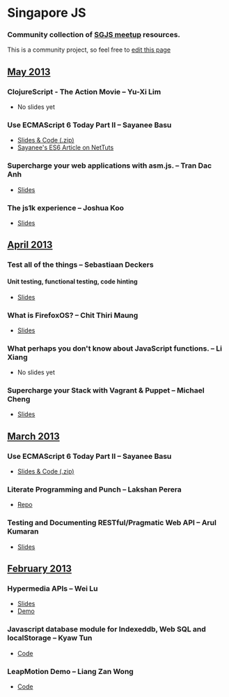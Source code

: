 # Singapore JS

### Community collection of [SGJS meetup](http://www.meetup.com/Singapore-JS) resources.

This is a community project, so feel free to [edit this page](https://github.com/Singapore-JS/meetups/edit/master/Readme.md)

## [May 2013](http://www.meetup.com/Singapore-JS/events/116409232/)

### ClojureScript - The Action Movie – Yu-Xi Lim
* No slides yet

### Use ECMAScript 6 Today Part II – Sayanee Basu
* [Slides & Code (.zip)](https://dl.dropboxusercontent.com/u/57433/es6-part2.zip)
* [Sayanee's ES6 Article on NetTuts](http://net.tutsplus.com/articles/news/ecmascript-6-today/)

### Supercharge your web applications with asm.js. – Tran Dac Anh
* [Slides](https://docs.google.com/presentation/d/1aAQShiwDBWBQ-2fRlJtRiUHuorcT6twdGZ4Bv2_sbgE/present#slide=id.p13)

### The js1k experience – Joshua Koo
* [Slides](http://slid.es/zz85/the-js1k-experience)

## [April 2013](http://www.meetup.com/Singapore-JS/events/111132882/)

### Test all of the things – Sebastiaan Deckers
#### Unit testing, functional testing, code hinting
* [Slides](http://webcache.googleusercontent.com/search?q=cache:gSAGNOCUf3MJ:ninja.sg/2013/04/01/frontend-testing/+&cd=1&hl=en&ct=clnk&gl=sg)

### What is FirefoxOS? – Chit Thiri Maung
* [Slides](http://www.slideshare.net/ahkeno/what-is-firefox-os)

### What perhaps you don't know about JavaScript functions. – Li Xiang
* No slides yet

### Supercharge your Stack with Vagrant & Puppet – Michael Cheng
* [Slides](https://speakerdeck.com/miccheng/supercharge-your-stack-with-vagrant)

## [March 2013](http://www.meetup.com/Singapore-JS/events/105620502/)

### Use ECMAScript 6 Today Part II – Sayanee Basu
* [Slides & Code (.zip)](https://dl.dropbox.com/u/57433/es6.zip)

### Literate Programming and Punch – Lakshan Perera
* [Repo](https://github.com/laktek/litcoffee-content-handler)

### Testing and Documenting RESTful/Pragmatic Web API – Arul Kumaran
* [Slides](http://www.slideshare.net/ArulKumaran/testing-and-documenting-pragmatic-restful-web-api)

## [February 2013](http://www.meetup.com/Singapore-JS/events/99986652/)

### Hypermedia APIs – Wei Lu
* [Slides](https://docs.google.com/presentation/d/1W1IXkNltlmKHA3i8-1C8-vPRQ4E7JkqHmgEWyPuq0Ms/edit#slide=id.p)
* [Demo](https://github.com/weilu/stackexchange)

### Javascript database module for Indexeddb, Web SQL and localStorage – Kyaw Tun
* [Code](https://github.com/yathit/ydn-db)

### LeapMotion Demo – Liang Zan Wong
* [Code](https://github.com/liangzan/leap-demo)
